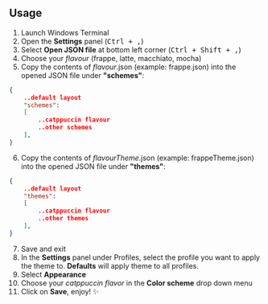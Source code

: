 ## Usage

1. Launch Windows Terminal
2. Open the **Settings** panel (<kbd>Ctrl + ,</kbd>)
3. Select **Open JSON file** at bottom left corner (<kbd>Ctrl + Shift + ,</kbd>)
4. Choose your _flavour_ (frappe, latte, macchiato, mocha)
5. Copy the contents of _flavour_.json (example: frappe.json) into the opened JSON file under **"schemes"**:

```json
{
    ..default layout
    "schemes":
    [
        ..catppuccin flavour
        ..other schemes
    ],
}
```

6. Copy the contents of _flavourTheme_.json (example: frappeTheme.json) into the opened JSON file under **"themes"**:

```json
{
    ..default layout
    "themes":
    [
        ..catppuccin flavour
        ..other themes
    ],
}
```

7. Save and exit
8. In the **Settings** panel under Profiles, select the profile you want to apply the theme to. **Defaults** will apply theme to all profiles.
9. Select **Appearance**
10. Choose your _catppuccin flavor_ in the **Color scheme** drop down menu 
11. Click on **Save**, enjoy! ✨